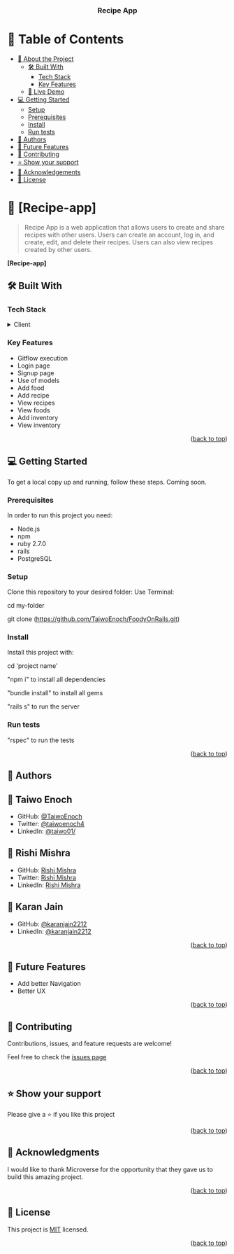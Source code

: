 <a name="readme-top"></a>

<div align="center">

  <h3><b>Recipe App</b></h3>

</div>

<!-- TABLE OF CONTENTS -->

# 📗 Table of Contents

- [📖 About the Project](#about-project)
  - [🛠 Built With](#built-with)
    - [Tech Stack](#tech-stack)
    - [Key Features](#key-features)
  - [🚀 Live Demo](#live-demo)
- [💻 Getting Started](#getting-started)
  - [Setup](#setup)
  - [Prerequisites](#prerequisites)
  - [Install](#install)
  - [Run tests](#run-tests)
- [👥 Authors](#authors)
- [🔭 Future Features](#future-features)
- [🤝 Contributing](#contributing)
- [⭐️ Show your support](#support)
- [🙏 Acknowledgements](#acknowledgements)
- [📝 License](#license)

# 📖 [Recipe-app] <a name="about-project"></a>

> Recipe App is a web application that allows users to create and share recipes with other users. Users can create an account, log in, and create, edit, and delete their recipes. Users can also view recipes created by other users.

**[Recipe-app]**

## 🛠 Built With <a name="built-with"></a>

### Tech Stack <a name="tech-stack"></a>

<details>
<summary>Client</summary>
<ul>
<li>N/A</li>
 </ul>
<summary>Server</summary>
<ul>
<li>Ruby</li>
<li>Ruby on Rails</li>
</ul>
<summary>Database</summary>
<ul>
<li>PostgreSQL</li>
</ul>
</details>

### Key Features <a name="key-features"></a>

<ul>
<li>Gitflow execution</li>
<li>Login page</li>
<li>Signup page</li>
<li>Use of models</li>
<li>Add food</li>
<li>Add recipe</li>
<li>View recipes</li>
<li>View foods</li>
<li>Add inventory</li>
<li>View inventory</li>


</ul>

<p align="right">(<a href="#readme-top">back to top</a>)</p>

## 💻 Getting Started <a name="getting-started"></a>

To get a local copy up and running, follow these steps.
Coming soon.

### Prerequisites

In order to run this project you need:

 <ul>
<li>Node.js</li>
<li>npm</li>
<li>ruby 2.7.0</li>
<li>rails   
</li>
<li>PostgreSQL</li>
 </ul>

### Setup

Clone this repository to your desired folder:
Use Terminal:

cd my-folder

git clone (https://github.com/TaiwoEnoch/FoodyOnRails.git)

### Install

Install this project with:

cd 'project name'

"npm i" to install all dependencies

"bundle install" to install all gems

"rails s" to run the server

### Run tests

"rspec" to run the tests

<p align="right">(<a href="#readme-top">back to top</a>)</p>

## 👥 Authors <a name="authors"></a>

## <a> 👤 Taiwo Enoch</a>

- GitHub: [@TaiwoEnoch](https://github.com/TaiwoEnoch)
- Twitter: [@taiwoenoch4](https://twitter.com/taiwoenoch4)
- LinkedIn: [@taiwo01/](https://www.linkedin.com/in/taiwo01/)

## <a> 👤 Rishi Mishra </a>

- GitHub: [Rishi Mishra](https://github.com/Rishi-Mishra0704)
- Twitter: [Rishi Mishra](https://twitter.com/RishiMi31357764)
- LinkedIn: [Rishi Mishra](https://www.linkedin.com/in/rrmishra/)

## <a> 👤 Karan Jain </a>
- GitHub: [@karanjain2212](https://github.com/karanjain2212)
- LinkedIn: [@karanjain2212](https://linkedin.com/in/karanjain2212)

<p align="right">(<a href="#readme-top">back to top</a>)</p>

## 🔭 Future Features <a name="future-features"></a>

<ul>
  <li>Add better Navigation</li>
  <li>Better UX</li>
</ul>

<p align="right">(<a href="#readme-top">back to top</a>)</p>

## 🤝 Contributing <a name="contributing"></a>

Contributions, issues, and feature requests are welcome!

Feel free to check the [issues page](https://github.com/TaiwoEnoch/FoodyOnRails/issues)

<p align="right">(<a href="#readme-top">back to top</a>)</p>

## ⭐️ Show your support <a name="support"></a>

Please give a ⭐️ if you like this project

<p align="right">(<a href="#readme-top">back to top</a>)</p>

## 🙏 Acknowledgments <a name="acknowledgements"></a>

I would like to thank Microverse for the opportunity that they gave us to build this amazing project.

<p align="right">(<a href="#readme-top">back to top</a>)</p>

## 📝 License <a name="license"></a>

This project is [MIT](LICENSE.md) licensed.

<p align="right">(<a href="#readme-top">back to top</a>)</p>
